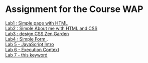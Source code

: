 # Assignment for the Course WAP
<a href="https://redaboumediene.github.io/WAP/Lab1/">Lab1 : Simple page with HTML</a>
<br>
<a href="https://redaboumediene.github.io/WAP/Lab2/">Lab2 : Simple About me with HTML and CSS</a>
<br>
<a href="https://redaboumediene.github.io/WAP/Lab3/">Lab3 : design CSS Zen Garden </a>
<br>
<a href="https://redaboumediene.github.io/WAP/Lab4/">Lab4 : Simple Form </a>.
<br>
<a href="https://redaboumediene.github.io/WAP/Lab5/">Lab 5 - JavaScript Intro </a>
<br>
<a href="https://redaboumediene.github.io/WAP/Lab6/">Lab 6 - Execution Context </a>
<br>
<a href="https://redaboumediene.github.io/WAP/Lab7/">Lab 7 - this keyword </a>

